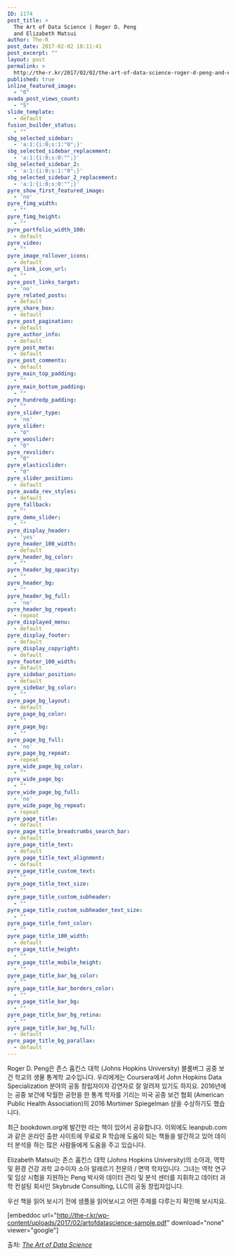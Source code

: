 ```yaml
---
ID: 1174
post_title: >
  The Art of Data Science | Roger D. Peng
  and Elizabeth Matsui
author: The-R
post_date: 2017-02-02 18:11:41
post_excerpt: ""
layout: post
permalink: >
  http://the-r.kr/2017/02/02/the-art-of-data-science-roger-d-peng-and-elizabeth-matsui/
published: true
inline_featured_image:
  - "0"
avada_post_views_count:
  - "5"
slide_template:
  - default
fusion_builder_status:
  - ""
sbg_selected_sidebar:
  - 'a:1:{i:0;s:1:"0";}'
sbg_selected_sidebar_replacement:
  - 'a:1:{i:0;s:0:"";}'
sbg_selected_sidebar_2:
  - 'a:1:{i:0;s:1:"0";}'
sbg_selected_sidebar_2_replacement:
  - 'a:1:{i:0;s:0:"";}'
pyre_show_first_featured_image:
  - 'no'
pyre_fimg_width:
  - ""
pyre_fimg_height:
  - ""
pyre_portfolio_width_100:
  - default
pyre_video:
  - ""
pyre_image_rollover_icons:
  - default
pyre_link_icon_url:
  - ""
pyre_post_links_target:
  - 'no'
pyre_related_posts:
  - default
pyre_share_box:
  - default
pyre_post_pagination:
  - default
pyre_author_info:
  - default
pyre_post_meta:
  - default
pyre_post_comments:
  - default
pyre_main_top_padding:
  - ""
pyre_main_bottom_padding:
  - ""
pyre_hundredp_padding:
  - ""
pyre_slider_type:
  - 'no'
pyre_slider:
  - "0"
pyre_wooslider:
  - "0"
pyre_revslider:
  - "0"
pyre_elasticslider:
  - "0"
pyre_slider_position:
  - default
pyre_avada_rev_styles:
  - default
pyre_fallback:
  - ""
pyre_demo_slider:
  - ""
pyre_display_header:
  - 'yes'
pyre_header_100_width:
  - default
pyre_header_bg_color:
  - ""
pyre_header_bg_opacity:
  - ""
pyre_header_bg:
  - ""
pyre_header_bg_full:
  - 'no'
pyre_header_bg_repeat:
  - repeat
pyre_displayed_menu:
  - default
pyre_display_footer:
  - default
pyre_display_copyright:
  - default
pyre_footer_100_width:
  - default
pyre_sidebar_position:
  - default
pyre_sidebar_bg_color:
  - ""
pyre_page_bg_layout:
  - default
pyre_page_bg_color:
  - ""
pyre_page_bg:
  - ""
pyre_page_bg_full:
  - 'no'
pyre_page_bg_repeat:
  - repeat
pyre_wide_page_bg_color:
  - ""
pyre_wide_page_bg:
  - ""
pyre_wide_page_bg_full:
  - 'no'
pyre_wide_page_bg_repeat:
  - repeat
pyre_page_title:
  - default
pyre_page_title_breadcrumbs_search_bar:
  - default
pyre_page_title_text:
  - default
pyre_page_title_text_alignment:
  - default
pyre_page_title_custom_text:
  - ""
pyre_page_title_text_size:
  - ""
pyre_page_title_custom_subheader:
  - ""
pyre_page_title_custom_subheader_text_size:
  - ""
pyre_page_title_font_color:
  - ""
pyre_page_title_100_width:
  - default
pyre_page_title_height:
  - ""
pyre_page_title_mobile_height:
  - ""
pyre_page_title_bar_bg_color:
  - ""
pyre_page_title_bar_borders_color:
  - ""
pyre_page_title_bar_bg:
  - ""
pyre_page_title_bar_bg_retina:
  - ""
pyre_page_title_bar_bg_full:
  - default
pyre_page_title_bg_parallax:
  - default
---
```

Roger D. Peng은 존스 홉킨스 대학 (Johns Hopkins University) 블룸버그 공중 보건 학교의 생물 통계학 교수입니다. 우리에게는 Coursera에서 John Hopkins Data Specialization 분야의 공동 창립자이자 강연자로 잘 알려져 있기도 하지요. 2016년에는 공중 보건에 탁월한 공헌을 한 통계 학자를 기리는 미국 공중 보건 협회 (American Public Health Association)의 2016 Mortimer Spiegelman 상을 수상하기도 했습니다.

최근 bookdown.org에 발간한 라는 책이 있어서 공유합니다. 이외에도 leanpub.com과 같은 온라인 출판 사이트에 무료로 R 학습에 도움이 되는 책들을 발간하고 있어 데이터 분석을 하는 많은 사람들에게 도움을 주고 있습니다.

Elizabeth Matsui는 존스 홉킨스 대학 (Johns Hopkins University)의 소아과, 역학 및 환경 건강 과학 교수이자 소아 알레르기 전문의 / 면역 학자입니다. 그녀는 역학 연구 및 임상 시험을 지원하는 Peng 박사와 데이터 관리 및 분석 센터를 지휘하고 데이터 과학 컨설팅 회사인 Skybrude Consulting, LLC의 공동 창립자입니다.

우선 책을 읽어 보시기 전에 샘플을 읽어보시고 어떤 주제를 다루는지 확인해 보시지요.

[embeddoc url="http://the-r.kr/wp-content/uploads/2017/02/artofdatascience-sample.pdf" download="none" viewer="google"]

출처: <em><a href="https://bookdown.org/connect/#/apps/404/access">The Art of Data Science</a></em>